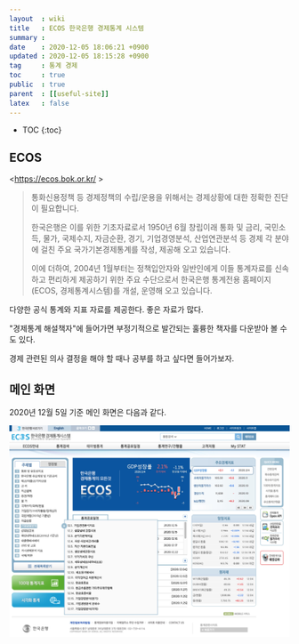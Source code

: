 ```yaml
---
layout  : wiki
title   : ECOS 한국은행 경제통계 시스템
summary : 
date    : 2020-12-05 18:06:21 +0900
updated : 2020-12-05 18:15:28 +0900
tag     : 통계 경제
toc     : true
public  : true
parent  : [[useful-site]]
latex   : false
---
```

* TOC
{:toc}

## ECOS

<https://ecos.bok.or.kr/ >

> 통화신용정책 등 경제정책의 수립/운용을 위해서는 경제상황에 대한 정확한 진단이 필요합니다.
>
> 한국은행은 이를 위한 기초자료로서 1950년 6월 창립이래 통화 및 금리, 국민소득, 물가, 국제수지, 자금순환, 경기, 기업경영분석, 산업연관분석 등 경제 각 분야에 걸친 주요 국가기본경제통계를 작성, 제공해 오고 있습니다.
>
> 이에 더하여, 2004년 1월부터는 정책입안자와 일반인에게 이들 통계자료를 신속하고 편리하게 제공하기 위한 주요 수단으로서 한국은행 통계전용 홈페이지(ECOS, 경제통계시스템)를 개설, 운영해 오고 있습니다.

다양한 공식 통계와 지표 자료를 제공한다. 좋은 자료가 많다.

"경제통계 해설책자"에 들어가면 부정기적으로 발간되는 훌륭한 책자를 다운받아 볼 수도 있다.

경제 관련된 의사 결정을 해야 할 때나 공부를 하고 싶다면 들어가보자.


## 메인 화면

2020년 12월 5일 기준 메인 화면은 다음과 같다.

![]( /resource/wiki/ecos-bok-or-kr/ecos.jpg )

